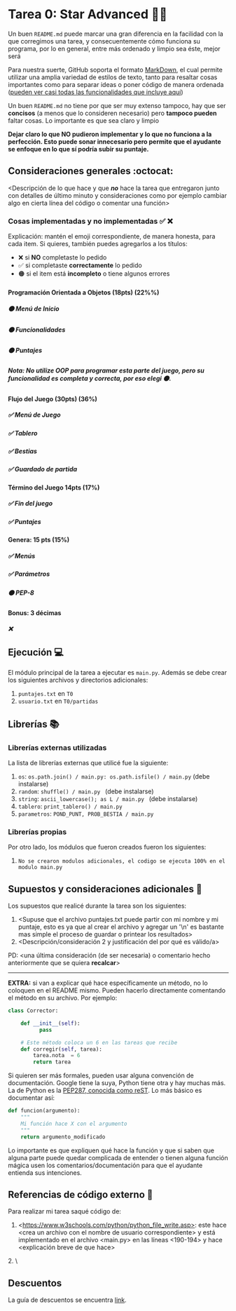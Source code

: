 # Tarea 0: Star Advanced 🚀🌌


Un buen ```README.md``` puede marcar una gran diferencia en la facilidad con la que corregimos una tarea, y consecuentemente cómo funciona su programa, por lo en general, entre más ordenado y limpio sea éste, mejor será 

Para nuestra suerte, GitHub soporta el formato [MarkDown](https://es.wikipedia.org/wiki/Markdown), el cual permite utilizar una amplia variedad de estilos de texto, tanto para resaltar cosas importantes como para separar ideas o poner código de manera ordenada ([pueden ver casi todas las funcionalidades que incluye aquí](https://github.com/adam-p/markdown-here/wiki/Markdown-Cheatsheet))

Un buen ```README.md``` no tiene por que ser muy extenso tampoco, hay que ser **concisos** (a menos que lo consideren necesario) pero **tampoco pueden** faltar cosas. Lo importante es que sea claro y limpio 

**Dejar claro lo que NO pudieron implementar y lo que no funciona a la perfección. Esto puede sonar innecesario pero permite que el ayudante se enfoque en lo que sí podría subir su puntaje.**

## Consideraciones generales :octocat:

<Descripción de lo que hace y que **_no_** hace la tarea que entregaron junto
con detalles de último minuto y consideraciones como por ejemplo cambiar algo
en cierta línea del código o comentar una función>

### Cosas implementadas y no implementadas :white_check_mark: :x:

Explicación: mantén el emoji correspondiente, de manera honesta, para cada item. Si quieres, también puedes agregarlos a los títulos:
- ❌ si **NO** completaste lo pedido
- ✅ si completaste **correctamente** lo pedido
- 🟠 si el item está **incompleto** o tiene algunos errores
#### Programación Orientada a Objetos (18pts) (22%%)
##### 🟠 Menú de Inicio
##### 🟠 Funcionalidades		
##### 🟠 Puntajes
##### Nota: No utilize OOP para programar esta parte del juego, pero su funcionalidad es completa y correcta, por eso elegi 🟠. #####
#### Flujo del Juego (30pts) (36%) 
##### ✅ Menú de Juego
##### ✅ Tablero		
##### ✅ Bestias	
##### ✅ Guardado de partida		
#### Término del Juego 14pts (17%)
##### ✅ Fin del juego	
##### ✅ Puntajes	
#### Genera: 15 pts (15%)
##### ✅ Menús
##### ✅ Parámetros
##### 🟠 PEP-8
#### Bonus: 3 décimas
##### ❌ 
## Ejecución :computer:
El módulo principal de la tarea a ejecutar es  ```main.py```. Además se debe crear los siguientes archivos y directorios adicionales:
1. ```puntajes.txt``` en ```T0```
2. ```usuario.txt``` en ```T0/partidas```


## Librerías :books:
### Librerías externas utilizadas
La lista de librerías externas que utilicé fue la siguiente:

1. ```os```: ```os.path.join() / main.py: os.path.isfile() / main.py``` (debe instalarse)
2. ```random```: ```shuffle() / main.py ``` (debe instalarse)
3. ```string```: ```ascii_lowercase(); as L / main.py ``` (debe instalarse)
4. ```tablero```: ```print_tablero() / main.py ```
5. ```parametros```: ```POND_PUNT, PROB_BESTIA / main.py ```

### Librerías propias
Por otro lado, los módulos que fueron creados fueron los siguientes:

1. ```No se crearon modulos adicionales, el codigo se ejecuta 100% en el modulo main.py```



## Supuestos y consideraciones adicionales :thinking:
Los supuestos que realicé durante la tarea son los siguientes:

1. <Supuse que el archivo puntajes.txt puede partir con mi nombre y mi puntaje, esto es ya que al crear el archivo y agregar un '\n' es bastante mas simple el proceso de guardar o printear los resultados> 
2. <Descripción/consideración 2 y justificación del por qué es válido/a>


PD: <una última consideración (de ser necesaria) o comentario hecho anteriormente que se quiera **recalcar**>


-------



**EXTRA:** si van a explicar qué hace específicamente un método, no lo coloquen en el README mismo. Pueden hacerlo directamente comentando el método en su archivo. Por ejemplo:

```python
class Corrector:

    def __init__(self):
          pass

    # Este método coloca un 6 en las tareas que recibe
    def corregir(self, tarea):
        tarea.nota  = 6
        return tarea
```

Si quieren ser más formales, pueden usar alguna convención de documentación. Google tiene la suya, Python tiene otra y hay muchas más. La de Python es la [PEP287, conocida como reST](https://www.python.org/dev/peps/pep-0287/). Lo más básico es documentar así:

```python
def funcion(argumento):
    """
    Mi función hace X con el argumento
    """
    return argumento_modificado
```
Lo importante es que expliquen qué hace la función y que si saben que alguna parte puede quedar complicada de entender o tienen alguna función mágica usen los comentarios/documentación para que el ayudante entienda sus intenciones.

## Referencias de código externo :book:

Para realizar mi tarea saqué código de:
1. \<https://www.w3schools.com/python/python_file_write.asp>: este hace \<crea un archivo con el nombre de usuario correspondiente> y está implementado en el archivo <main.py> en las líneas <190-194> y hace <explicación breve de que hace>
<Se busco en internet como crear un archivo>
2. \<https://es.stackoverflow.com/questions/213125/existe-una-manera-simple-de-convertir-una-lista-de-tipo-str-a-una-de-tipo-int><Pasa una lista de numeros en formato str() a una lista de numeros int()><linea 38 y 40, y linea 214>


## Descuentos
La guía de descuentos se encuentra [link](https://github.com/IIC2233/Syllabus/blob/master/Tareas/Descuentos.md).
